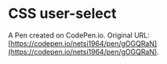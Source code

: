 # CSS user-select

A Pen created on CodePen.io. Original URL: [https://codepen.io/netsi1964/pen/gOGQRaN](https://codepen.io/netsi1964/pen/gOGQRaN).

